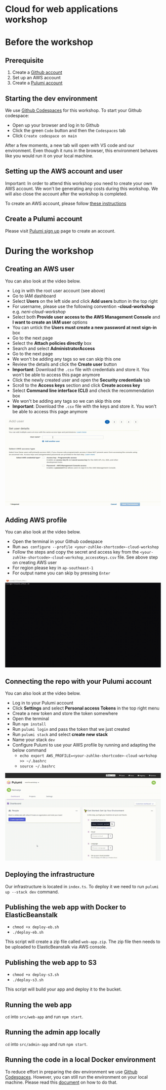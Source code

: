 # Cloud for web applications workshop

# Before the workshop

## Prerequisite

1. Create a [Github account](https://github.com/)
2. Set up an AWS account
3. Create a [Pulumi account](https://app.pulumi.com/signin)

## Starting the dev environment

We use [Github Codespaces](https://github.com/features/codespaces) for this workshop.
To start your Github codespace:

- Open up your browser and log in to Github
- Click the green `Code` button and then the `Codespaces` tab
- Click `Create codespace on main`

After a few moments, a new tab will open with VS code and our environment.
Even though it runs in the browser, this environment behaves like you would run it on your local machine.

## Setting up the AWS account and user

Important: In order to attend this workshop you need to create your own AWS account.
We won't be generating any costs during this workshop. We will also close the account after the workshop is completed.

To create an AWS account, please follow [these instructions](https://aws.amazon.com/premiumsupport/knowledge-center/create-and-activate-aws-account/)

## Create a Pulumi account

Please visit [Pulumi sign up](https://app.pulumi.com/signin) page to create an account.

# During the workshop

## Creating an AWS user

You can also look at the video below.

- Log in with the root user account (see above)
- Go to IAM dashboard
- Select **Users** on the left side and click **Add users** button in the top right
- For username, please use the following convention **<your-Zuhlke-shortcode>-cloud-workshop** e.g. *neni-cloud-workshop*
- Select both **Provide user access to the AWS Management Console** and **I want to create an IAM user** options
- You can untick the **Users must create a new password at next sign-in** box
- Go to the next page
- Select the **Attach policies directly** box
- Search and select **AdministratorAccess**
- Go to the next page
- We won't be adding any tags so we can skip this one
- Review the details and click the **Create user** button
- **Important**: Download the `.csv` file with credentials and store it. 
You won't be able to access this page anymore
- Click the newly created user and open the **Security credentials** tab
- Scroll to the **Access keys** section and click **Create access key**
- Select **Command line interface (CLI)** and check the recommendation box
- We won't be adding any tags so we can skip this one
- **Important**: Download the `.csv` file with the keys and store it. 
You won't be able to access this page anymore

![Demo](./create-aws-user-demo.gif)

## Adding AWS profile

You can also look at the video below.

- Open the terminal in your Github codespace
- Run `aws configure --profile <your-zuhlke-shortcode>-cloud-workshop`
- Follow the steps and copy the secret and access key from the `<your-zuhlke-shortcode>-cloud-workshop_accessKeys.csv` file. See above step on creating AWS user
- For region please key in `ap-southeast-1`
- For output name you can skip by pressing `Enter`

![Demo](./create-aws-profile.gif)

## Connecting the repo with your Pulumi account

You can also look at the video below.

- Log in to your Pulumi account
- Click **Settings** and select **Personal access Tokens** in the top right menu
- Create a new token and store the token somewhere
- Open the terminal
- Run `npm install`
- Run `pulumi login` and pass the token that we just created
- Run `pulumi stack` and select **create new stack**
- Name your stack `dev`
- Configure Pulumi to use your AWS profile by running and adapting the below command
    - `echo export AWS_PROFILE=<your-zuhlke-shortcode>-cloud-workshop >> ~/.bashrc`
    - `source ~/.bashrc`

![Demo](./create-pulumi-access.gif)

## Deploying the infrastructure 

Our infrastructure is located in `index.ts`. To deploy it we need to run `pulumi up --stack dev` command.

## Publishing the web app with Docker to ElasticBeanstalk

- `chmod +x deploy-eb.sh`
- `./deploy-eb.sh`

This script will create a zip file called `web-app.zip`. The zip file then needs to be uploaded to ElasticBeanstalk via AWS console.

## Publishing the web app to S3

- `chmod +x deploy-s3.sh` 
- `./deploy-s3.sh`

This script will build your app and deploy it to the bucket.

## Running the web app

`cd` into `src/web-app` and run `npm start`.

## Running the admin app locally

`cd` into `src/admin-app` and run `npm start`.

## Running the code in a local Docker environment

To reduce effort in preparing the dev environment we use [Github Codespaces](https://github.com/features/codespaces).
However, you can still run the environment on your local machine. Please read this [document](./local-dev-env/README.md) 
on how to do that.
